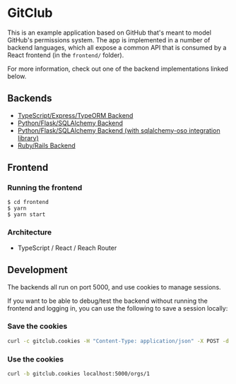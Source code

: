 # GitClub

This is an example application based on GitHub that's meant to model GitHub's
permissions system. The app is implemented in a number of backend languages,
which all expose a common API that is consumed by a React frontend (in the
`frontend/` folder).

For more information, check out one of the backend implementations linked below.
## Backends
- [TypeScript/Express/TypeORM Backend](backends/flask-sqlalchemy)
- [Python/Flask/SQLAlchemy Backend](backends/flask-sqlalchemy)
- [Python/Flask/SQLAlchemy Backend (with sqlalchemy-oso integration library)](backends/flask-sqlalchemy-oso)
- [Ruby/Rails Backend](backends/express-typeorm)
## Frontend

### Running the frontend

```console
$ cd frontend
$ yarn
$ yarn start
```

### Architecture

- TypeScript / React / Reach Router

## Development

The backends all run on port 5000, and use cookies to manage sessions.

If you want to be able to debug/test the backend without running the frontend
and logging in, you can use the following to save a session locally:

### Save the cookies

```bash
curl -c gitclub.cookies -H "Content-Type: application/json" -X POST -d '{"email": "john@beatles.com"}' localhost:5000/session
```

### Use the cookies

```bash
curl -b gitclub.cookies localhost:5000/orgs/1
```
